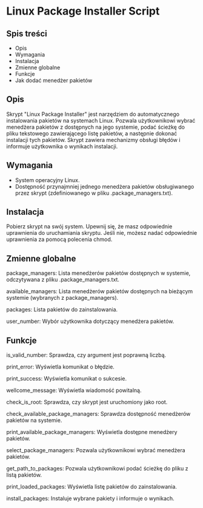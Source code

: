 # Linux Package Installer Script

## Spis treści

- Opis 
- Wymagania
- Instalacja
- Zmienne globalne
- Funkcje
- Jak dodać menedżer pakietów

## Opis

Skrypt "Linux Package Installer" jest narzędziem do automatycznego instalowania pakietów na systemach Linux. Pozwala użytkownikowi wybrać menedżera pakietów z dostępnych na jego systemie, podać ścieżkę do pliku tekstowego zawierającego listę pakietów, a następnie dokonać instalacji tych pakietów. Skrypt zawiera mechanizmy obsługi błędów i informuje użytkownika o wynikach instalacji.

## Wymagania

- System operacyjny Linux.
- Dostępność przynajmniej jednego menedżera pakietów obsługiwanego przez skrypt (zdefiniowanego w pliku .package_managers.txt).

## Instalacja

Pobierz skrypt na swój system.
Upewnij się, że masz odpowiednie uprawnienia do uruchamiania skryptu. Jeśli nie, możesz nadać odpowiednie uprawnienia za pomocą polecenia chmod.

## Zmienne globalne

package_managers: Lista menedżerów pakietów dostępnych w systemie, odczytywana z pliku .package_managers.txt.

available_managers: Lista menedżerów pakietów dostępnych na bieżącym systemie (wybranych z package_managers).

packages: Lista pakietów do zainstalowania.

user_number: Wybór użytkownika dotyczący menedżera pakietów.

## Funkcje

is_valid_number: Sprawdza, czy argument jest poprawną liczbą.

print_error: Wyświetla komunikat o błędzie.

print_success: Wyświetla komunikat o sukcesie.
    
wellcome_message: Wyświetla wiadomość powitalną.
    
check_is_root: Sprawdza, czy skrypt jest uruchomiony jako root.
    
check_available_package_managers: Sprawdza dostępność menedżerów pakietów na systemie.
    
print_available_package_managers: Wyświetla dostępne menedżery pakietów.
    
select_package_managers: Pozwala użytkownikowi wybrać menedżera pakietów.
    
get_path_to_packages: Pozwala użytkownikowi podać ścieżkę do pliku z listą pakietów.
    
print_loaded_packages: Wyświetla listę pakietów do zainstalowania.
    
install_packages: Instaluje wybrane pakiety i informuje o wynikach.
